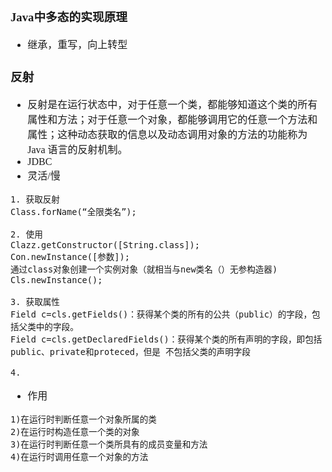 <font face="Simsun" size=3>

### Java中多态的实现原理

- 继承，重写，向上转型

### 反射

- 反射是在运行状态中，对于任意一个类，都能够知道这个类的所有属性和方法；对于任意一个对象，都能够调用它的任意一个方法和属性；这种动态获取的信息以及动态调用对象的方法的功能称为 Java 语言的反射机制。
- JDBC
- 灵活/慢

~~~
1. 获取反射
Class.forName(“全限类名”); 

2. 使用
Clazz.getConstructor([String.class]);
Con.newInstance([参数]);
通过class对象创建一个实例对象（就相当与new类名（）无参构造器)
Cls.newInstance();

3. 获取属性
Field c=cls.getFields()：获得某个类的所有的公共（public）的字段，包括父类中的字段。
Field c=cls.getDeclaredFields()：获得某个类的所有声明的字段，即包括public、private和proteced，但是 不包括父类的声明字段

4. 

~~~

- 作用
~~~
1)在运行时判断任意一个对象所属的类
2)在运行时构造任意一个类的对象
3)在运行时判断任意一个类所具有的成员变量和方法
4)在运行时调用任意一个对象的方法
~~~

</font>